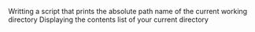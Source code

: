 Writting a script that prints the absolute path name of the current working directory
Displaying the contents list of your current directory
